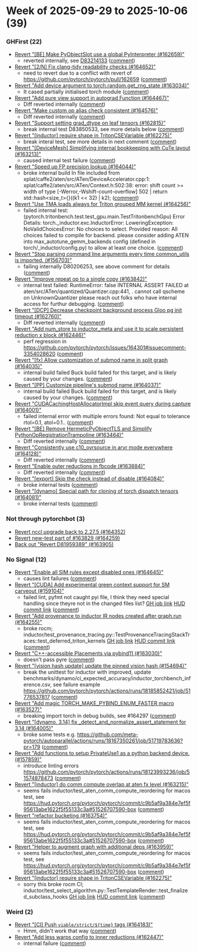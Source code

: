 # Week of 2025-09-29 to 2025-10-06 (39)

### GHFirst (22)

- [Revert "[BE] Make PyObjectSlot use a global PyInterpreter (#162659)"](https://github.com/pytorch/pytorch/commit/331191ce4b29b5d7d3bb7f0e7454ca70c06fbd26)
  - reverted internally, see [D83214133](https://www.internalfb.com/diff/D83214133) ([comment](https://github.com/pytorch/pytorch/pull/162659#issuecomment-3369348172))
- [Revert "[2/N] Fix clang-tidy readability checks  (#164652)"](https://github.com/pytorch/pytorch/commit/2c5ed6e7c067573b093725cd15d13812d9647562)
  - need to revert due to a conflict with revert of https://github.com/pytorch/pytorch/pull/162659 ([comment](https://github.com/pytorch/pytorch/pull/164652#issuecomment-3369346707))
- [Revert "Add device argument to torch.random.get_rng_state (#163034)"](https://github.com/pytorch/pytorch/commit/2e1742dd63c2168fd9649dbba96a95abf1f57cae)
  - It cased partially initialised torch module ([comment](https://github.com/pytorch/pytorch/pull/163034#issuecomment-3368349209))
- [Revert "Add pure view support in autograd Function (#164467)"](https://github.com/pytorch/pytorch/commit/f46bb04dcc37a9b394e414569aef8aef69f9bf53)
  - Diff reverted internally ([comment](https://github.com/pytorch/pytorch/pull/164467#issuecomment-3368152304))
- [Revert "Make custom op alias check consistent (#164576)"](https://github.com/pytorch/pytorch/commit/6f6a91936660b3d2d00ab8cc0018f5cfae815dab)
  - Diff reverted internally ([comment](https://github.com/pytorch/pytorch/pull/164467#issuecomment-3368152304))
- [Revert "Support setting grad_dtype on leaf tensors (#162815)"](https://github.com/pytorch/pytorch/commit/3ddf2018d0b7b4def0553dc092d928ef831a19c3)
  - break internal test D83850533, see more details below ([comment](https://github.com/pytorch/pytorch/pull/162815#issuecomment-3367498501))
- [Revert "[inductor] require shape in TritonCSEVariable (#162275)"](https://github.com/pytorch/pytorch/commit/0b4f2b46d9e14c1858dd3d0ca9b62e349ae316cf)
  - break interal test, see more details in next comment ([comment](https://github.com/pytorch/pytorch/pull/162275#issuecomment-3367213941))
- [Revert "[DeviceMesh] Simplifying internal bookkeeping with CuTe layout (#163213)"](https://github.com/pytorch/pytorch/commit/22e219d9969ff3cee85bc5de32fa49d5a549a148)
  - caused internal test failure ([comment](https://github.com/pytorch/pytorch/pull/163213#issuecomment-3363414435))
- [Revert "Speed up FP precision lookup (#164044)"](https://github.com/pytorch/pytorch/commit/2a7c48675010056f23d62b5c6ecb318782801723)
  - broke internal build In file included from xplat/caffe2/aten/src/ATen/DeviceAccelerator.cpp:1: xplat/caffe2/aten/src/ATen/Context.h:502:38: error: shift count >= width of type [-Werror,-Wshift-count-overflow] 502 | return std::hash<size_t>{}((k1 << 32) | k2); ([comment](https://github.com/pytorch/pytorch/pull/164044#issuecomment-3363016702))
- [Revert "Use TMA loads always for Triton grouped MM kernel (#164256)"](https://github.com/pytorch/pytorch/commit/6bb021c12553755a4f64df0b60dc34b1efdb992b)
  -  failed internal test: (pytorch.tritonbench.test.test_gpu.main.TestTritonbenchGpu) Error Details: torch._inductor.exc.InductorError: LoweringException: NoValidChoicesError: No choices to select. Provided reason: All choices failed to compile for backend. please consider adding ATEN into max_autotune_gemm_backends config (defined in torch/_inductor/config.py) to allow at least one choice.  ([comment](https://github.com/pytorch/pytorch/pull/164256#issuecomment-3362359624))
- [Revert "Stop parsing command line arguments every time common_utils is imported. (#156703)"](https://github.com/pytorch/pytorch/commit/39189592fd688979e56063430ed5a038d999908f)
  - failing internally D80206253, see above comment for details ([comment](https://github.com/pytorch/pytorch/pull/156703#issuecomment-3362156908))
- [Revert "Improve repeat op to a single copy (#163842)"](https://github.com/pytorch/pytorch/commit/7cfecd76b2141d81c90d722dc5e3262bdf7ea900)
  - internal test failed: RuntimeError: false INTERNAL ASSERT FAILED at aten/src/ATen/quantized/Quantizer.cpp:441, . cannot call qscheme on UnknownQuantizer please reach out folks who have internal access for furthur debugging. ([comment](https://github.com/pytorch/pytorch/pull/163842#issuecomment-3361746041))
- [Revert "[DCP] Decrease checkpoint background process Gloo pg init timeout (#162760)"](https://github.com/pytorch/pytorch/commit/a10207e61bed268bc34604944a19266199df7ae8)
  - Diff reverted internally ([comment](https://github.com/pytorch/pytorch/pull/162760#issuecomment-3358630631))
- [Revert "Add num_store to inductor_meta and use it to scale persistent reduction x block (#162446)"](https://github.com/pytorch/pytorch/commit/20edc5b26a1a196fbe6250f0e914d7061991a092)
  - perf regression in https://github.com/pytorch/pytorch/issues/164301#issuecomment-3354028620 ([comment](https://github.com/pytorch/pytorch/pull/162446#issuecomment-3357164274))
- [Revert "[fx] Allow customization of submod name in split graph (#164035)"](https://github.com/pytorch/pytorch/commit/59a86cb137d26526ebbe7a586b3e5a79d115aa08)
  - internal build failed Buck build failed for this target, and is likely caused by your changes. ([comment](https://github.com/pytorch/pytorch/pull/164035#issuecomment-3357113348))
- [Revert "[PP] Customize pipeline's submod name (#164037)"](https://github.com/pytorch/pytorch/commit/36a37b81cdfd4199d72f1096d295ee1378237547)
  - internal build failed Buck build failed for this target, and is likely caused by your changes. ([comment](https://github.com/pytorch/pytorch/pull/164035#issuecomment-3357113348))
- [Revert "CUDACachingHostAllocatorImpl skip event query during capture (#164001)"](https://github.com/pytorch/pytorch/commit/07d896fa487e5732b122121985342f762339b95e)
  - failed internal error with multiple errors found: Not equal to tolerance rtol=0.1, atol=0.1.. ([comment](https://github.com/pytorch/pytorch/pull/164001#issuecomment-3356894787))
- [Revert "[BE] Remove HermeticPyObjectTLS and Simplify PythonOpRegistrationTrampoline (#163464)"](https://github.com/pytorch/pytorch/commit/cc5d74c366e8e106097489d05ec062ddcd279d38)
  - Diff reverted internally ([comment](https://github.com/pytorch/pytorch/pull/163464#issuecomment-3353307034))
- [Revert "Consistently use c10_ovrsource in arvr mode everywhere (#164128)"](https://github.com/pytorch/pytorch/commit/0fb89b84b9254dbec04f89c05e4ec8d725b03890)
  - Diff reverted internally ([comment](https://github.com/pytorch/pytorch/pull/164128#issuecomment-3352544006))
- [Revert "Enable outer reductions in fbcode (#163884)"](https://github.com/pytorch/pytorch/commit/ca19815e3cb512db834f6f5d0466ed3c6ffcff23)
  - Diff reverted internally ([comment](https://github.com/pytorch/pytorch/pull/163884#issuecomment-3349822031))
- [Revert "[export] Skip the check instead of disable (#164084)"](https://github.com/pytorch/pytorch/commit/9e792f583afae92ec8ddedac1660bd79991d1f4f)
  - broke internal tests ([comment](https://github.com/pytorch/pytorch/pull/164084#issuecomment-3348862668))
- [Revert "[dynamo] Special path for cloning of torch dispatch tensors (#164081)"](https://github.com/pytorch/pytorch/commit/6650f5af74cea75a35ee360e12f968cc657848ef)
  - broke internal tests ([comment](https://github.com/pytorch/pytorch/pull/164084#issuecomment-3348862668))

### Not through pytorchbot (3)

- [Revert nccl upgrade back to 2.27.5 (#164352)](https://github.com/pytorch/pytorch/commit/26107463751bede32a488507c4fb553ec8859d9d)
- [Revert new-test part of #163829 (#164259)](https://github.com/pytorch/pytorch/commit/8df3f2fa9840a287c203645b9851d9d3abdfd819)
- [Back out "Revert D81959389" (#163905)](https://github.com/pytorch/pytorch/commit/7afcb030d8e0ad00c43722e77de0f3729e7290f3)

### No Signal (12)

- [Revert "Enable all SIM rules except disabled ones (#164645)"](https://github.com/pytorch/pytorch/commit/5d7360bb03355c89c0b956df0ab428f5a7b5c9f8)
  - causes lint failures ([comment](https://github.com/pytorch/pytorch/pull/164645#issuecomment-3369274351))
- [Revert "[CUDA] Add experimental green context support for SM carveout (#159104)"](https://github.com/pytorch/pytorch/commit/8ec8c14aced9f3e7ff4ab663822bed792d6c34f4)
  - failed lint, pyfmt not caught pyi file, I think they need special handling since theyre not in the changed files list? [GH job link](https://github.com/pytorch/pytorch/actions/runs/18231232848/job/51914868027) [HUD commit link](https://hud.pytorch.org/pytorch/pytorch/commit/3c59351c6ea2fc29d346903e28e95c5f4d0ccdbb) ([comment](https://github.com/pytorch/pytorch/pull/159104#issuecomment-3367077208))
- [Revert "Add provenance to inductor IR nodes created after graph.run (#164255)"](https://github.com/pytorch/pytorch/commit/a34797e031727f6a01a2f13a66db2f7e1fcc05b6)
  - broke rocm; inductor/test_provenance_tracing.py::TestProvenanceTracingStackTraces::test_deferred_triton_kernels [GH job link](https://github.com/pytorch/pytorch/actions/runs/18200790301/job/51821738132) [HUD commit link](https://hud.pytorch.org/pytorch/pytorch/commit/b9e73e639e36f3aa628752161711e68878231b30) ([comment](https://github.com/pytorch/pytorch/pull/164255#issuecomment-3363360088))
- [Revert "C++-accessible Placements via pybind11 (#163030)"](https://github.com/pytorch/pytorch/commit/f6f76767563d4293a0f78551edf4675a5794c570)
  - doesn't pass pyre ([comment](https://github.com/pytorch/pytorch/pull/163030#issuecomment-3362450379))
- [Revert "[vision hash update] update the pinned vision hash (#154694)"](https://github.com/pytorch/pytorch/commit/0319556a35b01e8857f7bf75df9df3287e1e853a)
  - break the unittest for inductor with improved, update benchmarks/dynamo/ci_expected_accuracy/inductor_torchbench_inference.csv, see failure example https://github.com/pytorch/pytorch/actions/runs/18185852421/job/51776537817 ([comment](https://github.com/pytorch/pytorch/pull/154694#issuecomment-3362285901))
- [Revert "Add magic TORCH_MAKE_PYBIND_ENUM_FASTER macro (#163527)"](https://github.com/pytorch/pytorch/commit/c6329524d8670d5f9295cddcf7ebc3040ed9179e)
  - breaking import torch in debug builds, see #164297 ([comment](https://github.com/pytorch/pytorch/pull/163527#issuecomment-3361919142))
- [Revert "[dynamo, 3.14] fix _detect_and_normalize_assert_statement for 3.14 (#164005)"](https://github.com/pytorch/pytorch/commit/69c5c08a015a286cd4a4390a8e178a8e5d3d761c)
  - broke some tests e.g. https://github.com/meta-pytorch/autoparallel/actions/runs/18167350261/job/51719783636?pr=179 ([comment](https://github.com/pytorch/pytorch/pull/164005#issuecomment-3357433475))
- [Revert "Add functions to setup PrivateUse1 as a python backend device. (#157859)"](https://github.com/pytorch/pytorch/commit/410ed3006b096753f388b42fd532d7b0e94524fa)
  - introduce linting errors https://github.com/pytorch/pytorch/actions/runs/18123993236/job/51574878473 ([comment](https://github.com/pytorch/pytorch/pull/157859#issuecomment-3352140098))
- [Revert "[inductor] do comm compute overlap at aten fx level (#163215)"](https://github.com/pytorch/pytorch/commit/0f619c1f893fa475296470ecbb73ccecb353fb55)
  - seems fails inductor/test_aten_comm_compute_reordering for macos test, see https://hud.pytorch.org/pytorch/pytorch/commit/c9b5af9a384e7ef5f95613abe1622f5f55133c3a#51526707590-box ([comment](https://github.com/pytorch/pytorch/pull/163215#issuecomment-3349177940))
- [Revert "refactor bucketing (#163754)"](https://github.com/pytorch/pytorch/commit/b28e4f1f874d7bb3d9c85cb23f4baf1f71c71e89)
  - seems fails inductor/test_aten_comm_compute_reordering for macos test, see https://hud.pytorch.org/pytorch/pytorch/commit/c9b5af9a384e7ef5f95613abe1622f5f55133c3a#51526707590-box ([comment](https://github.com/pytorch/pytorch/pull/163215#issuecomment-3349177940))
- [Revert "Helper to augment graph with additional deps (#163959)"](https://github.com/pytorch/pytorch/commit/84dc54ae5e8203905f13e6ea47573658a4504ec6)
  - seems fails inductor/test_aten_comm_compute_reordering for macos test, see https://hud.pytorch.org/pytorch/pytorch/commit/c9b5af9a384e7ef5f95613abe1622f5f55133c3a#51526707590-box ([comment](https://github.com/pytorch/pytorch/pull/163215#issuecomment-3349177940))
- [Revert "[inductor] require shape in TritonCSEVariable (#162275)"](https://github.com/pytorch/pytorch/commit/6b473c90cfc911abe59e1b001f99f6bc079daad7)
  - sorry this broke rocm CI; inductor/test_select_algorithm.py::TestTemplateRender::test_finalized_subclass_hooks [GH job link](https://github.com/pytorch/pytorch/actions/runs/18048893250/job/51366715091) [HUD commit link](https://hud.pytorch.org/pytorch/pytorch/commit/c257570e6cd25753f9f0a640b965148ead2cf918) ([comment](https://github.com/pytorch/pytorch/pull/162275#issuecomment-3348159095))

### Weird (2)

- [Revert "[CI] Push `viable/strict/${time}` tags (#164183)"](https://github.com/pytorch/pytorch/commit/79fcfd49d6610a859bff0a2017599b1886e5af34)
  - Hmm, didn't work that way ([comment](https://github.com/pytorch/pytorch/pull/164183#issuecomment-3352494098))
- [Revert "Add less warps config to inner reductions (#162447)"](https://github.com/pytorch/pytorch/commit/71b4fada576cfcb9a4c6502adf1c00b2f959d81a)
  - internal failure ([comment](https://github.com/pytorch/pytorch/pull/162447#issuecomment-3352474768))
